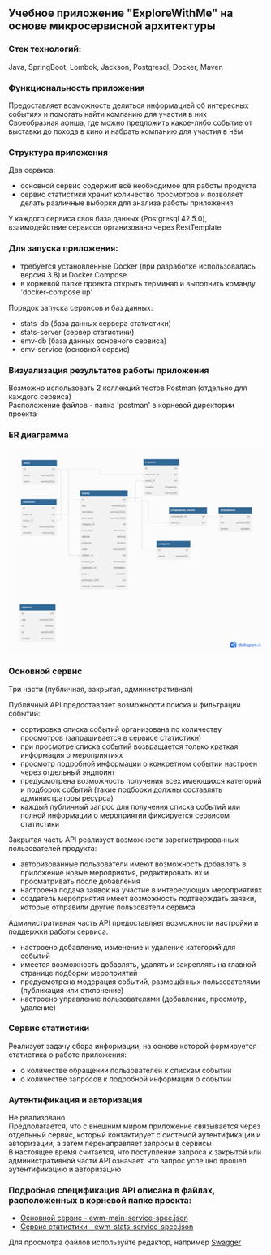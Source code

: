 ## Учебное приложение "ExploreWithMe" на основе микросервисной архитектуры

### Стек технологий:
Java, SpringBoot, Lombok, Jackson, Postgresql, Docker, Maven

### Функциональность приложения
Предоставляет возможность делиться информацией об интересных событиях и помогать найти компанию для участия в них<br />
Своеобразная афиша, где можно предложить какое-либо событие от выставки до похода в кино и набрать компанию
для участия в нём

### Структура приложения
Два сервиса:
* основной сервис содержит всё необходимое для работы продукта
* cервис статистики хранит количество просмотров и позволяет делать различные выборки
  для анализа работы приложения

У каждого сервиса своя база данных (Postgresql 42.5.0), взаимодействие сервисов организовано через RestTemplate

### Для запуска приложения:
* требуется установленные Docker (при разработке использовалась версия 3.8) и Docker Compose
* в корневой папке проекта открыть терминал и выполнить команду 'docker-compose up'

Порядок запуска сервисов и баз данных:
* stats-db (база данных сервера статистики)
* stats-server (сервер статистики)
* emv-db (база данных основного сервиса)
* emv-service (основной сервис)

### Визуализация результатов работы приложения
Возможно использовать 2 коллекций тестов Postman (отдельно для каждого сервиса)<br />
Расположение файлов - папка 'postman' в корневой директории проекта

### ER диаграмма

![ER_diagram](ER_diagram.png)

### Основной сервис
Три части (публичная, закрытая, административная)

Публичный API предоставляет возможности поиска и фильтрации событий:
* сортировка списка событий организована по количеству просмотров (запрашивается в сервисе статистики)
* при просмотре списка событий возвращается только краткая информация о мероприятиях
* просмотр подробной информации о конкретном событии настроен через отдельный эндпоинт
* предусмотрена возможность получения всех имеющихся категорий и подборок событий (такие подборки должны составлять
  администраторы ресурса)
* каждый публичный запрос для получения списка событий или полной информации о мероприятии фиксируется
  сервисом статистики

Закрытая часть API реализует возможности зарегистрированных пользователей продукта:
* авторизованные пользователи имеют возможность добавлять в приложение новые мероприятия, редактировать их и
  просматривать после добавления
* настроена подача заявок на участие в интересующих мероприятиях
* создатель мероприятия имеет возможность подтверждать заявки, которые отправили другие пользователи сервиса

Административная часть API предоставляет возможности настройки и поддержки работы сервиса:
* настроено добавление, изменение и удаление категорий для событий
* имеется возможность добавлять, удалять и закреплять на главной странице подборки мероприятий
* предусмотрена модерация событий, размещённых пользователями (публикация или отклонение)
* настроено управление пользователями (добавление, просмотр, удаление)

### Сервис статистики
Реализует задачу сбора информации, на основе которой формируется статистика о работе приложения:
* о количестве обращений пользователей к спискам событий
* о количестве запросов к подробной информации о событии

### Аутентификация и авторизация
Не реализовано<br />
Предполагается, что с внешним миром приложение связывается через отдельный сервис, который контактирует
с системой аутентификации и авторизации, а затем перенаправляет запросы в сервисы<br />
В настоящее время считается, что поступление запроса к закрытой или административной части API означает,
что запрос успешно прошел аутентификацию и авторизацию

### Подробная спецификация API описана в файлах, расположенных в корневой папке проекта:
* [Основной сервис - ewm-main-service-spec.json](https://github.com/Evgeny2835/Explore-with-me/blob/main/ewm-main-service-spec.json)
* [Сервис статистики - ewm-stats-service-spec.json](https://github.com/Evgeny2835/Explore-with-me/blob/main/ewm-stats-service-spec.json)

Для просмотра файлов используйте редактор, например [Swagger](https://editor-next.swagger.io/)
